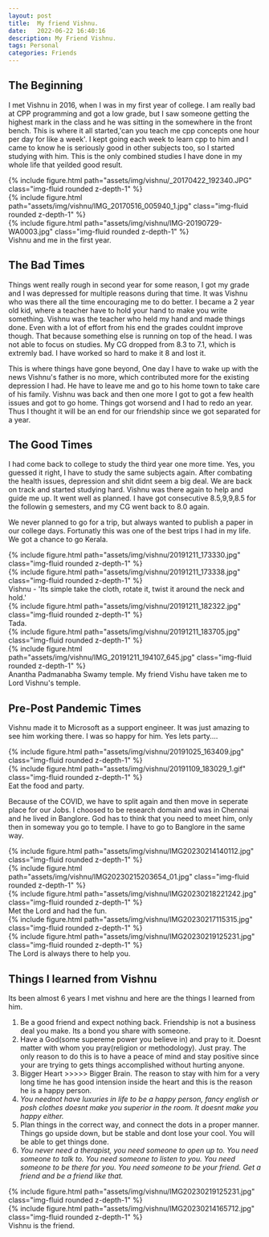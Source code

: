 ```yaml
---
layout: post
title:  My friend Vishnu.
date:   2022-06-22 16:40:16
description: My Friend Vishnu. 
tags: Personal
categories: Friends
---
```


## The Beginning

I met Vishnu in 2016, when I was in my first year of college. I am really bad at CPP programming and got a low grade, but I saw someone getting the highest mark in the class and he was sitting in the somewhere in the front bench. This is where it all started,'can you teach me cpp concepts one hour per day for like a week'. I kept going each week to learn cpp to him and I came to know he is seriously good in other subjects too, so I started studying with him. This is the only combined studies I have done in my whole life that yeilded good result.

<div class="row mt-3">
    <div class="col-sm mt-3 mt-md-0">
        {% include figure.html path="assets/img/vishnu/_20170422_192340.JPG" class="img-fluid rounded z-depth-1" %}
    </div>
    <div class="col-sm mt-3 mt-md-0">
        {% include figure.html path="assets/img/vishnu/IMG_20170516_005940_1.jpg" class="img-fluid rounded z-depth-1" %}
    </div>
    <div class="col-sm mt-3 mt-md-0">
        {% include figure.html path="assets/img/vishnu/IMG-20190729-WA0003.jpg" class="img-fluid rounded z-depth-1" %}
    </div>
</div>
<div class="caption">
   Vishnu and me in the first year.
</div>





## The Bad Times
Things went really rough in second year for some reason, I got my grade and I was depressed for multiple reasons during that time. It was Vishnu who was there all the time encouraging me to do better. I became a 2 year old kid, where a teacher have to hold your hand to make you write something. Vishnu was the teacher who held my hand and made things done. Even with a lot of effort from his end the grades couldnt improve though. That because something else is running on top of the head. I was not able to focus on studies. My CG dropped from 8.3 to 7.1, which is extremly bad. I have worked so hard to make it 8 and lost it. 

This is where things have gone beyond, One day I have to wake up with the news Vishnu's father is no more, which contributed more for the existing depression I had. He have to leave me and go to his home town to take care of his family. Vishnu was back and then one more I got to got a few health issues and got to go home. Things got worsend and I had to redo an year. Thus I thought it will be an end for our friendship since we got separated for a year. 

## The Good Times

I had come back to college to study the third year one more time. Yes, you guessed it right, I have to study the same subjects again. After combating the health issues, depression and shit didnt seem a big deal. We are back on track and started studying hard. Vishnu was there again to help and guide me up. It went well as planned. I have got consecutive 8.5,9,9,8.5 for the followin g semesters, and my CG went back to 8.0 again.

We never planned to go for a trip, but always wanted to publish a paper in our college days. Fortunatly this was one of the best trips I had in my life. We got a chance to go Kerala.

<div class="row mt-3">
    <div class="col-sm mt-3 mt-md-0">
        {% include figure.html path="assets/img/vishnu/20191211_173330.jpg" class="img-fluid rounded z-depth-1" %}
    </div>
    <div class="col-sm mt-3 mt-md-0">
        {% include figure.html path="assets/img/vishnu/20191211_173338.jpg" class="img-fluid rounded z-depth-1" %}
    </div>
</div>
<div class="caption">
   Vishnu - 'Its simple take the cloth, rotate it, twist it around the neck and hold.'
</div>

<div class="row mt-3">
    <div class="col-sm mt-3 mt-md-0">
        {% include figure.html path="assets/img/vishnu/20191211_182322.jpg" class="img-fluid rounded z-depth-1" %}
    </div>
</div>
<div class="caption">
   Tada.
</div>

<div class="row mt-3">
    <div class="col-sm mt-3 mt-md-0">
        {% include figure.html path="assets/img/vishnu/20191211_183705.jpg" class="img-fluid rounded z-depth-1" %}
    </div>
    <div class="col-sm mt-3 mt-md-0">
        {% include figure.html path="assets/img/vishnu/IMG_20191211_194107_645.jpg" class="img-fluid rounded z-depth-1" %}
    </div>
</div>
<div class="caption">
   Anantha Padmanabha Swamy temple. My friend Vishu have taken me to Lord Vishnu's temple.
</div>



## Pre-Post Pandemic Times
Vishnu made it to Microsoft as a support engineer. It was just amazing to see him working there. I was so happy for him. Yes lets party....

<div class="row mt-3">
    <div class="col-sm mt-3 mt-md-0">
        {% include figure.html path="assets/img/vishnu/20191025_163409.jpg" class="img-fluid rounded z-depth-1" %}
    </div>
    <div class="col-sm mt-3 mt-md-0">
        {% include figure.html path="assets/img/vishnu/20191109_183029_1.gif" class="img-fluid rounded z-depth-1" %}
    </div>
</div>
<div class="caption">
   Eat the food and party.
</div>



Because of the COVID, we have to split again and then move in seperate place for our Jobs. I choosed to be research domain and was in Chennai and he lived in Banglore. God has to think that you need to meet him, only then in someway you go to temple. I have to go to Banglore in the same way.


<div class="row mt-3">
    <div class="col-sm mt-3 mt-md-0">
        {% include figure.html path="assets/img/vishnu/IMG20230214140112.jpg" class="img-fluid rounded z-depth-1" %}
    </div>
    <div class="col-sm mt-3 mt-md-0">
        {% include figure.html path="assets/img/vishnu/IMG20230215203654_01.jpg" class="img-fluid rounded z-depth-1" %}
    </div>
    <div class="col-sm mt-3 mt-md-0">
        {% include figure.html path="assets/img/vishnu/IMG20230218221242.jpg" class="img-fluid rounded z-depth-1" %}
    </div>
</div>
<div class="caption">
   Met the Lord and had the fun.
</div>

<div class="row mt-3">
    <div class="col-sm mt-3 mt-md-0">
        {% include figure.html path="assets/img/vishnu/IMG20230217115315.jpg" class="img-fluid rounded z-depth-1" %}
    </div>
    <div class="col-sm mt-3 mt-md-0">
        {% include figure.html path="assets/img/vishnu/IMG20230219125231.jpg" class="img-fluid rounded z-depth-1" %}
    </div>
</div>
<div class="caption">
    The Lord is always there to help you.
</div>



## Things I learned from Vishnu
Its been almost 6 years I met vishnu and here are the things I learned from him.
1. Be a good friend and expect nothing back. Friendship is not a business deal you make. Its a bond you share with someone.
2. Have a God(some supereme power you believe in) and pray to it. Doesnt matter with whom you pray(religion or methodology). Just pray. The only reason to do this is to have a peace of mind and stay positive since your are trying to gets things accomplished without hurting anyone.
3. Bigger Heart >>>>> Bigger Brain. The reason to stay with him for a very long time he has good intension inside the heart and this is the reason he is a happy person.
4. <em>You neednot have luxuries in life to be a happy person, fancy english or posh clothes doesnt make you superior in the room. It doesnt make you happy either.</em>
5. Plan things in the correct way, and connect the dots in a proper manner. Things go upside down, but be stable and dont lose your cool. You will be able to get things done.
6. <em>You never need a therapist, you need someone to open up to. You need someone to talk to. You need someone to listen to you. You need someone to be there for you. You need someone to be your friend. Get a friend and be a friend like that.</em>


<div class="row mt-3">
    <div class="col-sm mt-3 mt-md-0">
        {% include figure.html path="assets/img/vishnu/IMG20230219125231.jpg" class="img-fluid rounded z-depth-1" %}
    </div>
    <div class="col-sm mt-3 mt-md-0">
        {% include figure.html path="assets/img/vishnu/IMG20230214165712.jpg" class="img-fluid rounded z-depth-1" %}
    </div>
</div>
<div class="caption">
    Vishnu is the friend.
</div>
